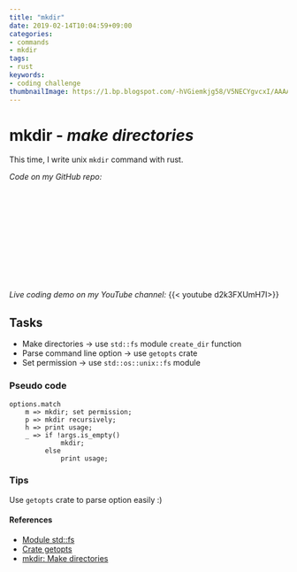 ```yaml
---
title: "mkdir"
date: 2019-02-14T10:04:59+09:00
categories:
- commands
- mkdir
tags:
- rust
keywords:
- coding challenge
thumbnailImage: https://1.bp.blogspot.com/-hVGiemkjg58/V5NECYgvcxI/AAAAAAAA8gk/aj0H6AbBIV4XOIdF964KDN48oNCsy0qjgCLcB/s800/ha_kenkou_oldman.png
---
```


# mkdir - *make directories*

This time, I write unix `mkdir` command with rust.

*Code on my GitHub repo:*
<div class="iframely-embed"><div class="iframely-responsive" style="height: 168px; padding-bottom: 0;"><a href="https://github.com/kHigasa/rustcli/blob/master/mkdir/src/main.rs" data-iframely-url="//cdn.iframe.ly/jiilAig"></a></div></div><script async src="//cdn.iframe.ly/embed.js" charset="utf-8"></script>

*Live coding demo on my YouTube channel:*
{{< youtube d2k3FXUmH7I>}}

## Tasks

- Make directories -> use `std::fs` module `create_dir` function
- Parse command line option -> use `getopts` crate
- Set permission -> use `std::os::unix::fs` module

### Pseudo code

```
options.match
    m => mkdir; set permission;
    p => mkdir recursively;
    h => print usage;
    _ => if !args.is_empty()
             mkdir;
         else
             print usage;
```

### Tips

Use `getopts` crate to parse option easily :)

#### References

- [Module std::fs](https://doc.rust-lang.org/std/fs/index.html)
- [Crate getopts](https://docs.rs/getopts/)
- [mkdir: Make directories](https://www.gnu.org/software/coreutils/mkdir)

